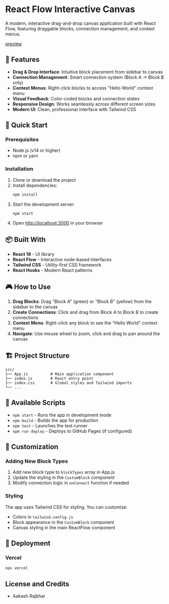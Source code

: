 # React Flow Interactive Canvas

A modern, interactive drag-and-drop canvas application built with React Flow, featuring draggable blocks, connection management, and context menus.

[preview](/images/preview.png)

## 🎯 Features

- **Drag & Drop Interface**: Intuitive block placement from sidebar to canvas
- **Connection Management**: Smart connection system (Block A → Block B only)
- **Context Menus**: Right-click blocks to access "Hello World" context menu
- **Visual Feedback**: Color-coded blocks and connection states
- **Responsive Design**: Works seamlessly across different screen sizes
- **Modern UI**: Clean, professional interface with Tailwind CSS

## 🚀 Quick Start

### Prerequisites

- Node.js (v14 or higher)
- npm or yarn

### Installation

1. Clone or download the project
2. Install dependencies:
   ```bash
   npm install
   ```
3. Start the development server:
   ```bash
   npm start
   ```
4. Open [http://localhost:3000](http://localhost:3000) in your browser

## 📦 Built With

- **React 18** - UI library
- **React Flow** - Interactive node-based interfaces
- **Tailwind CSS** - Utility-first CSS framework
- **React Hooks** - Modern React patterns

## 🎮 How to Use

1. **Drag Blocks**: Drag "Block A" (green) or "Block B" (yellow) from the sidebar to the canvas
2. **Create Connections**: Click and drag from Block A to Block B to create connections
3. **Context Menu**: Right-click any block to see the "Hello World" context menu
4. **Navigate**: Use mouse wheel to zoom, click and drag to pan around the canvas

## 🏗️ Project Structure

```
src/
├── App.js          # Main application component
├── index.js        # React entry point
├── index.css       # Global styles and Tailwind imports
└── ...
```

## 🔧 Available Scripts

- `npm start` - Runs the app in development mode
- `npm build` - Builds the app for production
- `npm test` - Launches the test runner
- `npm run deploy` - Deploys to GitHub Pages (if configured)

## 🎨 Customization

### Adding New Block Types

1. Add new block type to `blockTypes` array in App.js
2. Update the styling in the `CustomBlock` component
3. Modify connection logic in `onConnect` function if needed

### Styling

The app uses Tailwind CSS for styling. You can customize:

- Colors in `tailwind.config.js`
- Block appearance in the `CustomBlock` component
- Canvas styling in the main ReactFlow component

## 🚀 Deployment

### Vercel

```bash
npx vercel
```

## License and Credits

- Aakash Rajbhar
